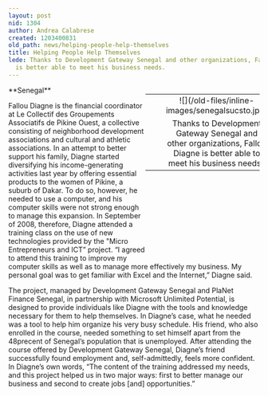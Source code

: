 ```yaml
---
layout: post
nid: 1304
author: Andrea Calabrese
created: 1203400831
old_path: news/helping-people-help-themselves
title: Helping People Help Themselves
lede: Thanks to Development Gateway Senegal and other organizations, Fallou Diagne
  is better able to meet his business needs.
---
```


<table align="right" border="0" style="width:229px;height:312px;"><tbody><tr><td align="center" valign="middle"> </td><td align="center" valign="middle">![](/old-files/inline-images/senegalsucsto.jpg)</td></tr><tr><td align="center" valign="bottom">    </td><td align="center" valign="bottom">Thanks to Development Gateway Senegal and other organizations, Fallou Diagne is better able to meet his business needs. 

</td></tr></tbody></table>**Senegal**

Fallou Diagne is the financial coordinator at Le Collectif des Groupements Associatifs de Pikine Ouest, a collective consisting of neighborhood development associations and cultural and athletic associations. In an attempt to better support his family, Diagne started diversifying his income-generating activities last year by offering essential products to the women of Pikine, a suburb of Dakar. To do so, however, he needed to use a computer, and his computer skills were not strong enough to manage this expansion. In September of 2008, therefore, Diagne attended a training class on the use of new technologies provided by the "Micro Entrepreneurs and ICT” project. “I agreed to attend this training to improve my computer skills as well as to manage more effectively my business. My personal goal was to get familiar with Excel and the Internet,” Diagne said.

The project, managed by Development Gateway Senegal and PlaNet Finance Senegal, in partnership with Microsoft Unlimited Potential, is designed to provide individuals like Diagne with the tools and knowledge necessary for them to help themselves. In Diagne’s case, what he needed was a tool to help him organize his very busy schedule. His friend, who also enrolled in the course, needed something to set himself apart from the 48precent of Senegal’s population that is unemployed. After attending the course offered by Development Gateway Senegal, Diagne’s friend successfully found employment and, self-admittedly, feels more confident. In Diagne’s own words, “The content of the training addressed my needs, and this project helped us in two major ways: first to better manage our business and second to create jobs [and] opportunities.”
